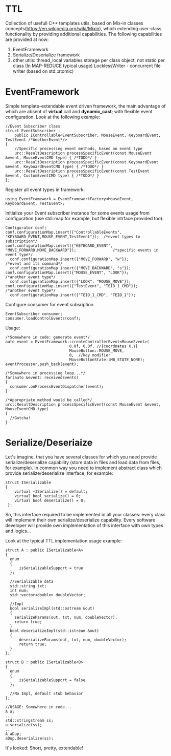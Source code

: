 # TTL

Collection of usefull C++ templates utils, based on Mix-in classes concepts(https://en.wikipedia.org/wiki/Mixin), which extending user-class functionality by providing additional capabilities. The following capabilities are provided at now:

1) EventFramework
2) Serialize/Deserialize framework
3) other utils: 
      thread_local variables storage per class object, not static per class (In MAP-REDUCE typical usage)
      LocklessWriter - concurrent file writer (based on std::atomic)
      
# EventFramework
  Simple template-extendable event driven framework, the main advantage of which are absent of **virtual** call and **dynamic_cast**; with flexible event configuration. Look at the following example:
  
    //Event Subscriber class
    struct EventSubscriber :
        public IControllable<EventSubscriber, MouseEvent, KeyboardEvent, TestEvent /*AnotherEvent*/>
    {
        //Specific processing event methods, based on event type
        urc::ResultDescription processSpecificEvent(const MouseEvent &event, MouseEventCMD type) { /*TODO*/ }
        urc::ResultDescription processSpecificEvent(const KeyboardEvent &event, KeyboardEventCMD type) { /*TODO*/ }
        urc::ResultDescription processSpecificEvent(const TestEvent &event, CustomEventCMD type) { /*TODO*/ }
    };
  
  Register all event types in framework:
  
    using EventFramework = EventFrameworkFactory<MouseEvent, KeyboardEvent, TestEvent>;
    
   Initialize your Event subscriber instance for some events usage from configuration (use std::map for example, but flexible intrface provided too):
   
    Configurator conf;
    conf.configurationMap.insert({"ControllableEvents", "KEYBOARD_EVENT,MOUSE_EVENT,TestEvent"});  /*event types to subscription*/
    conf.configurationMap.insert({"KEYBOARD_EVENT", "MOVE_FORWARD,MOVE_BACKWARD"});                /*specific events in event type*/
      conf.configurationMap.insert({"MOVE_FORWARD", "w"});                                         /*event and its command*/
      conf.configurationMap.insert({"MOVE_BACKWARD", "s"});
    conf.configurationMap.insert({"MOUSE_EVENT", "LOOK"});                                         /*another event type*/
      conf.configurationMap.insert({"LOOK", "MOUSE_MOVE"});
    conf.configurationMap.insert({"TestEvent", "TEID_1_CMD"});                                     /*another event type*/
      conf.configurationMap.insert({"TEID_1_CMD", "TEID_1"});
   
   Configure consumer for event subsription
   
    EventSubscriber consumer;
    consumer.loadControlEvents(conf);
    
   Usage:
   
    /*Somewhere in code: generate event*/
    auto event = EventFramework::createControllerEvent<MouseEvent>(
                                0.0f, 0.0f, //{coordnates X,Y}
                                MouseButton::MOUSE_MOVE,
                                0,  //key modifier
                                MouseButtonState::MB_STATE_NONE);
    eventProcessor.push_back(event);
    
    /*Somewhere in processing loop...*/
    for(auto &event: receivedEvents)
    {
      consumer.onProcessEventDispatcher(event);
    }
    
    /*Appropriate method would be called*/
    urc::ResultDescription processSpecificEvent(const MouseEvent &event, MouseEventCMD type)
    {
      //Gotcha!
    }
    
# Serialize/Deseriaize
  Let's imagine, that you have several classes for which you need provide serialize/deserialize capability (store data in files and load data from files, for example). In common way you need to implement abstract class which provide serialize/deserialize interface, for example:
  
    struct ISerializable
    {
        virtual ~ISerialize() = default;
        virtual bool serialize() = 0;
        virtual bool deserialize() = 0;
     };
  
  So, this interface required to be implemented in all your classes: every class will implement their own serialize/deserialize capability. Every software developer will provide own implementation of this interface with own types and logics...
  
  Look at the typical TTL implementation usage example:
  
    struct A : public ISerializable<A>
    {
      enum
      {
          isSerializableSupport = true
      };

      //Serializable data
      std::string txt;
      int num;
      std::vector<double> doubleVector;

      //Impl
      bool serializeImpl(std::ostream &out)
      {
        serializeParams(out, txt, num, doubleVector);
        return true;
      }
      bool deserializeImpl(std::istream &out)
      {
          deserializeParams(out, txt, num, doubleVector);
          return true;
      }
    };

    struct B : public ISerializable<B>
    {
      enum
      {
          isSerializableSupport = false
      };

      //No Impl, default stub behavior
    };
    
    //USAGE: Somewhere in code...
    A a;
    ...
    std::stringstream ss;
    a.serialize(ss);
    ...
    A aDup;
    aDup.deserialize(ss);
It's looked: Short, pretty, extendable!

